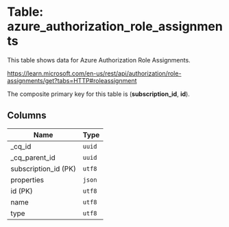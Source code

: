# Table: azure_authorization_role_assignments

This table shows data for Azure Authorization Role Assignments.

https://learn.microsoft.com/en-us/rest/api/authorization/role-assignments/get?tabs=HTTP#roleassignment

The composite primary key for this table is (**subscription_id**, **id**).

## Columns

| Name          | Type          |
| ------------- | ------------- |
|_cq_id|`uuid`|
|_cq_parent_id|`uuid`|
|subscription_id (PK)|`utf8`|
|properties|`json`|
|id (PK)|`utf8`|
|name|`utf8`|
|type|`utf8`|